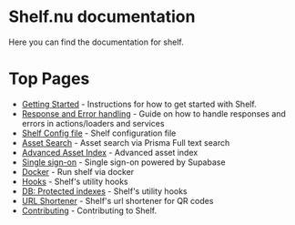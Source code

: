 # Shelf.nu documentation

Here you can find the documentation for shelf.

# Top Pages

- [Getting Started](./get-started.md) - Instructions for how to get started
  with Shelf.
- [Response and Error handling](./handling-errors.md) - Guide on how to handle responses and errors in actions/loaders and services
- [Shelf Config file](./shelf-config.md) - Shelf configuration file
- [Asset Search](./asset-search.md) - Asset search via Prisma Full text search
- [Advanced Asset Index](./advanced-index/README.md) - Advanced asset index
- [Single sign-on](./sso/README.md) - Single sign-on powered by Supabase
- [Docker](./docker.md) - Run shelf via docker
- [Hooks](./hooks.md) - Shelf's utility hooks
- [DB: Protected indexes](./protected-indexes.md) - Shelf's utility hooks
- [URL Shortener](./url-shortener.md) - Shelf's url shortener for QR codes
- [Contributing](../CONTRIBUTING.md) - Contributing to Shelf.
